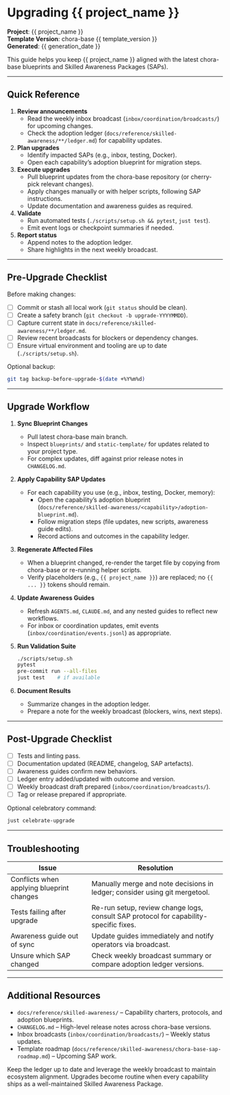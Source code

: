 # Upgrading {{ project_name }}

**Project**: {{ project_name }}  
**Template Version**: chora-base {{ template_version }}  
**Generated**: {{ generation_date }}

This guide helps you keep {{ project_name }} aligned with the latest chora-base blueprints and Skilled Awareness Packages (SAPs).

---

## Quick Reference

1. **Review announcements**
   - Read the weekly inbox broadcast (`inbox/coordination/broadcasts/`) for upcoming changes.
   - Check the adoption ledger (`docs/reference/skilled-awareness/**/ledger.md`) for capability updates.
2. **Plan upgrades**
   - Identify impacted SAPs (e.g., inbox, testing, Docker).
   - Open each capability’s adoption blueprint for migration steps.
3. **Execute upgrades**
   - Pull blueprint updates from the chora-base repository (or cherry-pick relevant changes).
   - Apply changes manually or with helper scripts, following SAP instructions.
   - Update documentation and awareness guides as required.
4. **Validate**
   - Run automated tests (`./scripts/setup.sh && pytest`, `just test`).
   - Emit event logs or checkpoint summaries if needed.
5. **Report status**
   - Append notes to the adoption ledger.
   - Share highlights in the next weekly broadcast.

---

## Pre-Upgrade Checklist

Before making changes:

- [ ] Commit or stash all local work (`git status` should be clean).
- [ ] Create a safety branch (`git checkout -b upgrade-YYYYMMDD`).
- [ ] Capture current state in `docs/reference/skilled-awareness/**/ledger.md`.
- [ ] Review recent broadcasts for blockers or dependency changes.
- [ ] Ensure virtual environment and tooling are up to date (`./scripts/setup.sh`).

Optional backup:

```bash
git tag backup-before-upgrade-$(date +%Y%m%d)
```

---

## Upgrade Workflow

1. **Sync Blueprint Changes**
   - Pull latest chora-base main branch.
   - Inspect `blueprints/` and `static-template/` for updates related to your project type.
   - For complex updates, diff against prior release notes in `CHANGELOG.md`.

2. **Apply Capability SAP Updates**
   - For each capability you use (e.g., inbox, testing, Docker, memory):
     - Open the capability’s adoption blueprint (`docs/reference/skilled-awareness/<capability>/adoption-blueprint.md`).
     - Follow migration steps (file updates, new scripts, awareness guide edits).
     - Record actions and outcomes in the capability ledger.

3. **Regenerate Affected Files**
   - When a blueprint changed, re-render the target file by copying from chora-base or re-running helper scripts.
   - Verify placeholders (e.g., `{{ project_name }}`) are replaced; no `{{ ... }}` tokens should remain.

4. **Update Awareness Guides**
   - Refresh `AGENTS.md`, `CLAUDE.md`, and any nested guides to reflect new workflows.
   - For inbox or coordination updates, emit events (`inbox/coordination/events.jsonl`) as appropriate.

5. **Run Validation Suite**
   ```bash
   ./scripts/setup.sh
   pytest
   pre-commit run --all-files
   just test    # if available
   ```

6. **Document Results**
   - Summarize changes in the adoption ledger.
   - Prepare a note for the weekly broadcast (blockers, wins, next steps).

---

## Post-Upgrade Checklist

- [ ] Tests and linting pass.
- [ ] Documentation updated (README, changelog, SAP artefacts).
- [ ] Awareness guides confirm new behaviors.
- [ ] Ledger entry added/updated with outcome and version.
- [ ] Weekly broadcast draft prepared (`inbox/coordination/broadcasts/`).
- [ ] Tag or release prepared if appropriate.

Optional celebratory command:

```bash
just celebrate-upgrade
```

---

## Troubleshooting

| Issue | Resolution |
|-------|------------|
| Conflicts when applying blueprint changes | Manually merge and note decisions in ledger; consider using git mergetool. |
| Tests failing after upgrade | Re-run setup, review change logs, consult SAP protocol for capability-specific fixes. |
| Awareness guide out of sync | Update guides immediately and notify operators via broadcast. |
| Unsure which SAP changed | Check weekly broadcast summary or compare adoption ledger versions. |

---

## Additional Resources

- `docs/reference/skilled-awareness/` – Capability charters, protocols, and adoption blueprints.
- `CHANGELOG.md` – High-level release notes across chora-base versions.
- Inbox broadcasts (`inbox/coordination/broadcasts/`) – Weekly status updates.
- Template roadmap (`docs/reference/skilled-awareness/chora-base-sap-roadmap.md`) – Upcoming SAP work.

Keep the ledger up to date and leverage the weekly broadcast to maintain ecosystem alignment. Upgrades become routine when every capability ships as a well-maintained Skilled Awareness Package.
